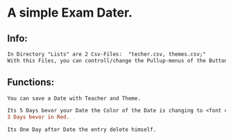 # A simple Exam Dater.


## Info:
```diff
In Directory "Lists" are 2 Csv-Files:  "techer.csv, themes.csv;"
With this Files, you can controll/change the Pullup-menus of the Buttons "Teacher" and "Theme"
```

## Functions:
```diff
You can save a Date with Teacher and Theme.

Its 5 Days bevor your Date the Color of the Date is changing to <font color="orange">orange.</font>
3 Days bevor in Red.

Its One Day after Date the entry delete himself.
```


